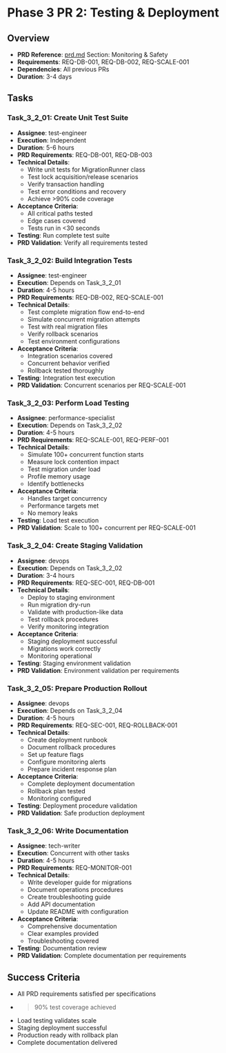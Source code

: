 # Phase 3 PR 2: Testing & Deployment

## Overview
- **PRD Reference**: [prd.md](./prd.md) Section: Monitoring & Safety
- **Requirements**: REQ-DB-001, REQ-DB-002, REQ-SCALE-001
- **Dependencies**: All previous PRs
- **Duration**: 3-4 days

## Tasks

### Task_3_2_01: Create Unit Test Suite
- **Assignee**: test-engineer
- **Execution**: Independent
- **Duration**: 5-6 hours
- **PRD Requirements**: REQ-DB-001, REQ-DB-003
- **Technical Details**:
  - Write unit tests for MigrationRunner class
  - Test lock acquisition/release scenarios
  - Verify transaction handling
  - Test error conditions and recovery
  - Achieve >90% code coverage
- **Acceptance Criteria**:
  - All critical paths tested
  - Edge cases covered
  - Tests run in <30 seconds
- **Testing**: Run complete test suite
- **PRD Validation**: Verify all requirements tested

### Task_3_2_02: Build Integration Tests
- **Assignee**: test-engineer
- **Execution**: Depends on Task_3_2_01
- **Duration**: 4-5 hours
- **PRD Requirements**: REQ-DB-002, REQ-SCALE-001
- **Technical Details**:
  - Test complete migration flow end-to-end
  - Simulate concurrent migration attempts
  - Test with real migration files
  - Verify rollback scenarios
  - Test environment configurations
- **Acceptance Criteria**:
  - Integration scenarios covered
  - Concurrent behavior verified
  - Rollback tested thoroughly
- **Testing**: Integration test execution
- **PRD Validation**: Concurrent scenarios per REQ-SCALE-001

### Task_3_2_03: Perform Load Testing
- **Assignee**: performance-specialist
- **Execution**: Depends on Task_3_2_02
- **Duration**: 4-5 hours
- **PRD Requirements**: REQ-SCALE-001, REQ-PERF-001
- **Technical Details**:
  - Simulate 100+ concurrent function starts
  - Measure lock contention impact
  - Test migration under load
  - Profile memory usage
  - Identify bottlenecks
- **Acceptance Criteria**:
  - Handles target concurrency
  - Performance targets met
  - No memory leaks
- **Testing**: Load test execution
- **PRD Validation**: Scale to 100+ concurrent per REQ-SCALE-001

### Task_3_2_04: Create Staging Validation
- **Assignee**: devops
- **Execution**: Depends on Task_3_2_02
- **Duration**: 3-4 hours
- **PRD Requirements**: REQ-SEC-001, REQ-DB-001
- **Technical Details**:
  - Deploy to staging environment
  - Run migration dry-run
  - Validate with production-like data
  - Test rollback procedures
  - Verify monitoring integration
- **Acceptance Criteria**:
  - Staging deployment successful
  - Migrations work correctly
  - Monitoring operational
- **Testing**: Staging environment validation
- **PRD Validation**: Environment validation per requirements

### Task_3_2_05: Prepare Production Rollout
- **Assignee**: devops
- **Execution**: Depends on Task_3_2_04
- **Duration**: 4-5 hours
- **PRD Requirements**: REQ-SEC-001, REQ-ROLLBACK-001
- **Technical Details**:
  - Create deployment runbook
  - Document rollback procedures
  - Set up feature flags
  - Configure monitoring alerts
  - Prepare incident response plan
- **Acceptance Criteria**:
  - Complete deployment documentation
  - Rollback plan tested
  - Monitoring configured
- **Testing**: Deployment procedure validation
- **PRD Validation**: Safe production deployment

### Task_3_2_06: Write Documentation
- **Assignee**: tech-writer
- **Execution**: Concurrent with other tasks
- **Duration**: 4-5 hours
- **PRD Requirements**: REQ-MONITOR-001
- **Technical Details**:
  - Write developer guide for migrations
  - Document operations procedures
  - Create troubleshooting guide
  - Add API documentation
  - Update README with configuration
- **Acceptance Criteria**:
  - Comprehensive documentation
  - Clear examples provided
  - Troubleshooting covered
- **Testing**: Documentation review
- **PRD Validation**: Complete documentation per requirements

## Success Criteria
- All PRD requirements satisfied per specifications
- >90% test coverage achieved
- Load testing validates scale
- Staging deployment successful
- Production ready with rollback plan
- Complete documentation delivered